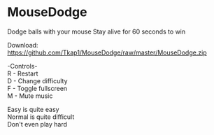 # MouseDodge
Dodge balls with your mouse
Stay alive for 60 seconds to win

Download: https://github.com/Tkap1/MouseDodge/raw/master/MouseDodge.zip

-Controls-  
R - Restart  
D - Change difficulty  
F - Toggle fullscreen  
M - Mute music  

Easy is quite easy  
Normal is quite difficult  
Don't even play hard  


